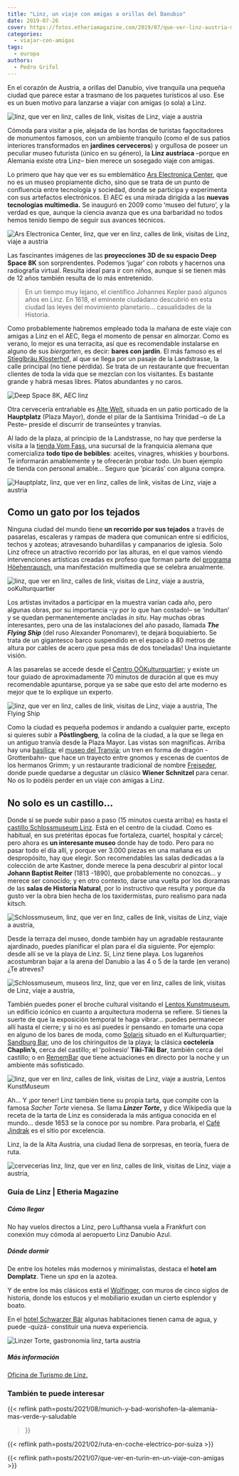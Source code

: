 ```yaml
---
title: "Linz, un viaje con amigas a orillas del Danubio"
date: 2019-07-26
cover: https://fotos.etheriamagazine.com/2019/07/que-ver-linz-austria-mujer.jpg
categories: 
  - viajar-con-amigas
tags: 
  - europa
authors: 
  - Pedro Grifol
---
```


En el corazón de Austria, a orillas del Danubio, vive tranquila una pequeña ciudad que parece estar a trasmano de los paquetes turísticos al uso. Ese es un buen motivo para lanzarse a viajar con amigas (o sola) a Linz.

![linz, que ver en linz, calles de link, visitas de Linz, viaje a austria](https://fotos.etheriamagazine.com/2019/07/que-ver-linz-austria-mujer.jpg "Linz, una ciudad donde disfrutar de calma. ©P.Grifol")

Cómoda para visitar a pie, alejada de las hordas de turistas fagocitadores de monumentos 
famosos, con un ambiente tranquilo (como el de sus patios interiores transformados en 
**jardines cerveceros**) y orgullosa de poseer un peculiar museo futurista (único en su 
género), la **Linz austríaca** –porque en Alemania existe otra Linz– bien merece un 
sosegado viaje con amigas. 

Lo primero que hay que ver es su emblemático [Ars Electronica Center](http://aec.at), 
que no es un museo propiamente dicho, sino que se trata de un punto de confluencia entre 
tecnología y sociedad, donde se participa y experimenta con sus artefactos electrónicos. 
El AEC es una mirada dirigida a las **nuevas tecnologías multimedia.** Se inauguró en 
2009 como ‘museo del futuro’, y la verdad es que, aunque la ciencia avanza que es una 
barbaridad no todos hemos tenido tiempo de seguir sus avances técnicos. 

![Ars Electronica Center, linz, que ver en linz, calles de link, visitas de Linz, viaje a austria](https://fotos.etheriamagazine.com/2019/07/que-ver-linz-austria-Ars-Electronica-Center.jpg "Ars Electronica Center. © Pedro Grifol")

Las fascinantes imágenes de las **proyecciones 3D de su espacio Deep Space 8K** son 
sorprendentes. Podemos ‘jugar’ con robots y hacernos una radiografía virtual. Resulta 
ideal para ir con niños, aunque si se tienen más de 12 años también resulta de lo más 
entretenido. 

> En un tiempo muy lejano, el científico Johannes Kepler pasó algunos años en Linz. En 
> 1618, el eminente ciudadano descubrió en esta ciudad las leyes del movimiento 
> planetario… casualidades de la Historia. 

Como probablemente habremos empleado toda la mañana de este viaje con amigas a Linz en 
el AEC, llega el momento de pensar en almorzar. Como es verano, lo mejor es una 
terracita, así que es recomendable instalarse en alguno de sus _biergarten_, es decir: 
**bares con jardín**. El más famoso es el [Stieglbräu 
Klosterhof,](http://klosterhof-linz.at) al que se llega por un pasaje de la Landstrasse, 
la calle principal (no tiene pérdida). Se trata de un restaurante que frecuentan 
clientes de toda la vida que se mezclan con los visitantes. Es bastante grande y habrá 
mesas libres. Platos abundantes y no caros. 

![Deep Space 8K, AEC linz](https://fotos.etheriamagazine.com/2019/07/que-ver-linz-Deep-Space-8K-proyección-3D.jpg "Deep Space 8K proyección 3D, del AEC. © Pedro Grifol")

Otra cervecería entrañable es [Alte Welt](http://altewelt.at), situada en un patio 
porticado de la **Hauptplatz** (Plaza Mayor), donde el pilar de la Santísima Trinidad –o 
de La Peste– preside el discurrir de transeúntes y tranvías. 

Al lado de la plaza, al principio de la Landstrasse, no hay que perderse la visita a la 
[tienda Vom Fass](http://vomfass.com), una sucursal de la franquicia alemana que 
comercializa **todo tipo de bebibles**: aceites, vinagres, whiskies y bourbons. Te 
informarán amablemente y te ofrecerán probar todo. Un buen ejemplo de tienda con 
personal amable… Seguro que ’picarás’ con alguna compra. 

![Hauptplatz, linz, que ver en linz, calles de link, visitas de Linz, viaje a austria](https://fotos.etheriamagazine.com/2019/07/que-ver-linz-austria-hauptplatz.jpg "Pilar de la Santísima Trinidad en la Hauptplatz. © Pedro Grifol")

## Como un gato por los tejados

Ninguna ciudad del mundo tiene **un recorrido por sus tejados** a través de pasarelas, 
escaleras y rampas de madera que comunican entre sí edificios, techos y azoteas; 
atravesando buhardillas y campanarios de iglesia. Solo Linz ofrece un atractivo 
recorrido por las alturas, en el que vamos viendo intervenciones artísticas creadas ex 
profeso que forman parte del [programa Höehenrausch](http://www.hoehenrausch.at/), una 
manifestación multimedia que se celebra anualmente. 

![linz, que ver en linz, calles de link, visitas de Linz, viaje a austria, ooKulturquartier](https://fotos.etheriamagazine.com/2019/07/que-ver-linz-austria-OoKulturquartier.jpg "Tejados de Linz desde el OÖKulturquartier. © Pedro Grifol")

Los artistas invitados a participar en la muestra varían cada año, pero algunas obras, 
por su importancia –¡y por lo que han costado!– se ‘indultan’ y se quedan 
permanentemente ancladas _in situ_. Hay muchas obras interesantes, pero una de las 
instalaciones del año pasado, llamada **_The Flying Ship_** (del ruso Alexander 
Ponomarev), te dejará boquiabierto. Se trata de un gigantesco barco suspendido en el 
espacio a 80 metros de altura por cables de acero ¡que pesa más de dos toneladas! Una 
inquietante visión. 

A las pasarelas se accede desde el [Centro 
OÖKulturquartier](http://ooekulturquartier.at); y existe un tour guiado de 
aproximadamente 70 minutos de duración al que es muy recomendable apuntarse, porque ya 
se sabe que esto del arte moderno es mejor que te lo explique un experto. 

![linz, que ver en linz, calles de link, visitas de Linz, viaje a austria, The Flying Ship](https://fotos.etheriamagazine.com/2019/07/que-ver-linz-austria-Flying-Ship-Ponomarev.jpg "'The Flying Ship', obra de Alexander Ponomarev. © Pedro Grifol")

Como la ciudad es pequeña podemos ir andando a cualquier parte, excepto si quieres subir 
a **Pöstlingberg**, la colina de la ciudad, a la que se llega en un antiguo tranvía 
desde la Plaza Mayor. Las vistas son magníficas. Arriba hay una 
[basílica](https://www.dioezese-linz.at/linz-poestlingberg); el [museo del 
Tranvía](http://linzag.at); un tren en forma de dragón -Grottenbahn- que hace un 
trayecto entre gnomos y escenas de cuentos de los hermanos Grimm; y un restaurante 
tradicional de nombre [Freiseder](http://www.freiseder.at), donde puede quedarse a 
degustar un clásico **Wiener Schnitzel** para cenar. No os lo podéis perder en un viaje 
con amigas a Linz. 

## No solo es un castillo…

Donde sí se puede subir paso a paso (15 minutos cuesta arriba) es hasta el [castillo 
Schlossmuseum 
Linz](http://www.landesmuseum.at/en/visitor-information/schlossmuseum-linz.html). Está 
en el centro de la ciudad. Como es habitual, en sus pretéritas épocas fue fortaleza, 
cuartel, hospital y cárcel; pero ahora es **un interesante museo** donde hay de todo. 
Pero para no pasar todo el día allí, y porque ver 3.000 piezas en una mañana es un 
despropósito, hay que elegir. Son recomendables las salas dedicadas a la colección de 
arte Kastner, donde merece la pena descubrir al pintor local **Johann Baptist Reiter** 
(1813 -1890), que probablemente no conozcas… y merece ser conocido; y en otro contexto, 
darse una vuelta por los dioramas de las **salas de Historia Natural**, por lo 
instructivo que resulta y porque da gusto ver la obra bien hecha de los taxidermistas, 
puro realismo para nada kitsch. 

![Schlossmuseum, linz, que ver en linz, calles de link, visitas de Linz, viaje a austria,](https://fotos.etheriamagazine.com/2019/07/que-ver-Linz-Schlossmuseum.jpg "Vista de Linz desde el Schlossmuseum. © Pedro Grifol")

Desde la terraza del museo, donde también hay un agradable restaurante ajardinado, 
puedes planificar el plan para el día siguiente. Por ejemplo: desde allí se ve la playa 
de Linz. Sí, Linz tiene playa. Los lugareños acostumbran bajar a la arena del Danubio a 
las 4 o 5 de la tarde (en verano) ¿Te atreves? 

![Schlossmuseum, museos linz, linz, que ver en linz, calles de link, visitas de Linz, viaje a austria,](https://fotos.etheriamagazine.com/2019/07/que-ver-linz-sala-historia-Schlossmuseum.jpg "Sala de Historia Natural del Schlossmuseum. © Pedro Grifol")

También puedes poner el broche cultural visitando el [Lentos 
Kunstmuseum](http://lentos.at), un edificio icónico en cuanto a arquitectura moderna se 
refiere. Si tienes la suerte de que la exposición temporal te haga vibrar… puedes 
permanecer allí hasta el cierre; y si no es así puedes ir pensando en tomarte una copa 
en alguno de los bares de moda, como [Solaris](http://solarisbar.at) situado en el 
Kulturquartier; [Sandburg Bar](http://diesandburg.at), uno de los chiringuitos de la 
playa; la clásica **coctelería Chaplin’s**, cerca del castillo; el ‘polinesio’ 
**Tiki-Tiki Bar**, también cerca del castillo; o en [RememBar](http://remembar.at) que 
tiene actuaciones en directo por la noche y un ambiente más sofisticado. 

![linz, que ver en linz, calles de link, visitas de Linz, viaje a austria, Lentos KunstMuseum](https://fotos.etheriamagazine.com/2019/07/que-ver-linz-austria-Lentos-KunstMuseum.jpg "Lentos KunstMuseum. © Pedro Grifol")

Ah... Y ¡por tener! Linz también tiene su propia tarta, que compite con la famosa 
_Sacher Torte_ vienesa. Se llama **_Linzer Torte_,** y dice Wikipedia que la receta de 
la tarta de Linz es considerada la más antigua conocida en el mundo… desde 1653 se la 
conoce por su nombre. Para probarla, el [Café Jindrak](http://jindrak.at) es el sitio 
por excelencia. 

Linz, la de la Alta Austria, una ciudad llena de sorpresas, en teoría, fuera de ruta. 

![cervecerias linz, linz, que ver en linz, calles de link, visitas de Linz, viaje a austria,](https://fotos.etheriamagazine.com/2019/07/que-ver-linz-austria-cervecerias.jpg "Cervecería Stieglbrau Beer Garden, TIKI-TIKI Bar, RememBar y Alte Welt Cervecería. ©PGrifol")

### Guía de Linz | Etheria Magazine

##### Cómo llegar

No hay vuelos directos a Linz, pero Lufthansa vuela a Frankfurt con conexión muy cómoda 
al aeropuerto Linz Danubio Azul. 

##### Dónde dormir

De entre los hoteles más modernos y minimalistas, destaca el **hotel am Domplatz**. 
Tiene un _spa_ en la azotea. 

Y de entre los más clásicos está el [Wolfinger](http://hotelwolfinger.at), con muros de 
cinco siglos de historia, donde los estucos y el mobiliario exudan un cierto esplendor y 
boato. 

En el [hotel Schwarzer Bär](http://linz-hotel.com) algunas habitaciones tienen cama de 
agua, y puede -quizá- constituir una nueva experiencia. 

![Linzer Torte, gastronomia linz, tarta austria](https://fotos.etheriamagazine.com/2019/07/que-ver-linz-austria-Linzer-Torte.jpg "Linzer Torte. © Pedro Grifol")

##### Más información

[Oficina de Turismo de Linz.](http://linztourismus.at) 

### También te puede interesar

{{< reflink path=posts/2021/08/munich-y-bad-worishofen-la-alemania-mas-verde-y-saludable 
>}} 

{{< reflink path=posts/2021/02/ruta-en-coche-electrico-por-suiza >}} 

{{< reflink path=posts/2021/07/que-ver-en-turin-en-un-viaje-con-amigas >}}

